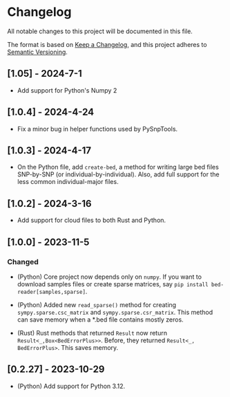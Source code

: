 # Changelog

All notable changes to this project will be documented in this file.

The format is based on [Keep a Changelog](https://keepachangelog.com/en/1.0.0/),
and this project adheres to [Semantic Versioning](https://semver.org/spec/v2.0.0.html).

## [1.05] - 2024-7-1

- Add support for Python's Numpy 2

## [1.0.4] - 2024-4-24

- Fix a minor bug in helper functions used by PySnpTools.

## [1.0.3] - 2024-4-17

- On the Python file, add `create-bed`, a method for writing large
  bed files SNP-by-SNP (or individual-by-individual).
  Also, add full support for the less common individual-major files.

## [1.0.2] - 2024-3-16

- Add support for cloud files to both Rust and Python.

## [1.0.0] - 2023-11-5

### Changed

- (Python) Core project now depends only on `numpy`.
  If you want to download samples files or create
  sparse matrices, say `pip install bed-reader[samples,sparse]`.

- (Python) Added new `read_sparse()` method for creating
  `sympy.sparse.csc_matrix` and `sympy.sparse.csr_matrix`. This
  method can save memory when a *.bed file contains mostly zeros.

- (Rust) Rust methods that returned `Result` now return
  `Result<_,Box<BedErrorPlus>>`. Before, they returned
  `Result<_, BedErrorPlus>`. This saves memory.

## [0.2.27] - 2023-10-29

- (Python) Add support for Python 3.12.
